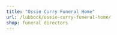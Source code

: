 ```yaml
---
title: "Ossie Curry Funeral Home"
url: /lubbock/ossie-curry-funeral-home/
shop: funeral directors
---
```


